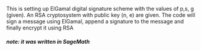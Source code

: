This is setting up ElGamal digital signature scheme with the values of
p,s, g (given). An RSA cryptosystem with
public key (n, e) are given. The code will sign a message
using ElGamal, append a signature to the message and finally encrypt it using RSA
##### note: it was written in SageMath
